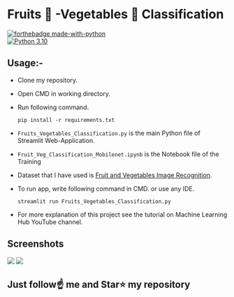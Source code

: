 # Fruits 🍎 -Vegetables 🥔 Classification

[![forthebadge made-with-python](http://ForTheBadge.com/images/badges/made-with-python.svg)](https://www.python.org/)                 
[![Python 3.10](https://img.shields.io/badge/python-3.10-blue.svg)](https://www.python.org/downloads/release/python-3100/)

## Usage:-

- Clone my repository.
- Open CMD in working directory.
- Run following command.

  ```
  pip install -r requirements.txt
  ```
- `Fruits_Vegetables_Classification.py` is the main Python file of Streamlit Web-Application. 
- `Fruit_Veg_Classification_Mobilenet.ipynb` is the Notebook file of the Training
- Dataset that I have used is [Fruit and Vegetables Image Recognition](https://www.kaggle.com/kritikseth/fruit-and-vegetable-image-recognition).
- To run app, write following command in CMD. or use any IDE.

  ```
  streamlit run Fruits_Vegetables_Classification.py
  ```

- For more explanation of this project see the tutorial on Machine Learning Hub YouTube channel.

## Screenshots

<img src="https://github.com/VENKADESHKUMAR-VK/Fruit_Vegetables_Recogition_VK/blob/main/screenshot_1.PNG">
<img src="https://github.com/VENKADESHKUMAR-VK/Fruit_Vegetables_Recogition_VK/blob/main/screenshot_2.PNG">


## Just follow☝️ me and Star⭐ my repository 
